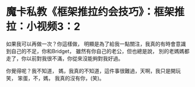 # 魔卡私教《框架推拉约会技巧》：框架推拉：小视频3：2

如果我可以再做一次？你這樣做， 明顯是為了給我一點關注，我真的有時會意識到自己的不足，你和Bridget， 雖然有你自己的老公，但也總是說， 別的老媽媽都走了，你以前對我很不滿，你從來沒能夠對我好過。

你覺得呢？我不知道， 媽，我真的不知道，這件事很難過，天啊，我只是開玩笑， 笨蛋，不，媽， 我真的沒有你，(笑)。

